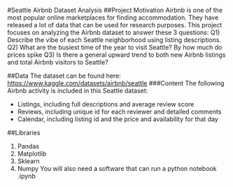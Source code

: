 #Seattle Airbnb Dataset Analysis
##Project Motivation
Airbnb is one of the most popular online marketplaces for finding accommodation. They have released a lot of data that can be used for research purposes. This project focuses on analyzing the Airbnb dataset to answer these 3 questions: 
Q1) Describe the vibe of each Seattle neighborhood using listing descriptions.
Q2) What are the busiest time of the year to visit Seattle? By how much do prices spike
Q3) Is there a general upward trend to both new Airbnb listings and total Airbnb visitors to Seattle?

##Data
The dataset can be found here: https://www.kaggle.com/datasets/airbnb/seattle
###Content
The following Airbnb activity is included in this Seattle dataset:
* Listings, including full descriptions and average review score
* Reviews, including unique id for each reviewer and detailed comments
* Calendar, including listing id and the price and availability for that day


##Libraries
1. Pandas
2. Matplotlib
3. Sklearn
4. Numpy
You will also need a software that can run a python notebook .ipynb
